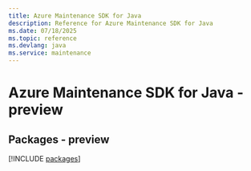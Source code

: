 ```yaml
---
title: Azure Maintenance SDK for Java
description: Reference for Azure Maintenance SDK for Java
ms.date: 07/18/2025
ms.topic: reference
ms.devlang: java
ms.service: maintenance
---
```

# Azure Maintenance SDK for Java - preview
## Packages - preview
[!INCLUDE [packages](maintenance-index.md)]